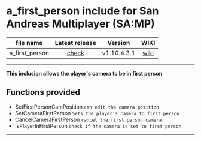 # a_first_person include for San Andreas Multiplayer (SA:MP)

| file name | Latest release | Version | WIKI |
| :---: | :---: | :---: | :---: |
| a_first_person | [check](https://github.com/zHypezinXzL/include-a_first_person.inc/releases/tag/a_first_person-v1.10.4.3.1-support-omp) | v1.10.4.3.1 | [wiki](https://github.com/zHypezinXzL/include-a_first_person.inc/wiki) |

-------------------------------------------------

**This inclusion allows the player's camera to be in first person**

**Functions provided**
-----------------------------------

 - SetFirstPersonCamPosition `can edit the camera position`
 - SetCameraFirstPerson `Sets the player's camera to first person`
 - CancelCameraFirstPerson `cancel the first person camera`
 - IsPlayerInFirstPerson `check if the camera is set to first person`

-----------------------------------

